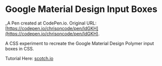# Google Material Design Input Boxes
 _A Pen created at CodePen.io. Original URL: [https://codepen.io/chrisoncode/pen/IdGKH](https://codepen.io/chrisoncode/pen/IdGKH).

 A CSS experiment to recreate the Google Material Design Polymer input boxes in CSS.

Tutorial Here: [scotch.io](http://scotch.io/tutorials/css/google-material-design-input-boxes-in-css3)